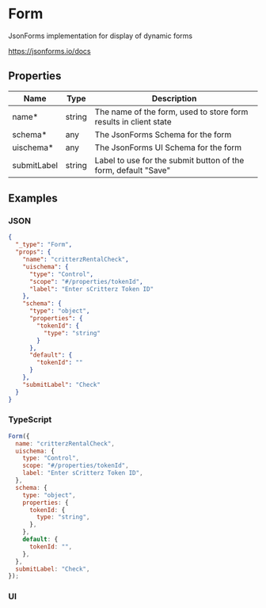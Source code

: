 # Form

JsonForms implementation for display of dynamic forms

<https://jsonforms.io/docs>

## Properties

| Name        | Type   | Description                                                      |
| ----------- | ------ | ---------------------------------------------------------------- |
| name\*      | string | The name of the form, used to store form results in client state |
| schema\*    | any    | The JsonForms Schema for the form                                |
| uischema\*  | any    | The JsonForms UI Schema for the form                             |
| submitLabel | string | Label to use for the submit button of the form, default "Save"   |

## Examples

### JSON

```json
{
  "_type": "Form",
  "props": {
    "name": "critterzRentalCheck",
    "uischema": {
      "type": "Control",
      "scope": "#/properties/tokenId",
      "label": "Enter sCritterz Token ID"
    },
    "schema": {
      "type": "object",
      "properties": {
        "tokenId": {
          "type": "string"
        }
      },
      "default": {
        "tokenId": ""
      }
    },
    "submitLabel": "Check"
  }
}
```

### TypeScript

```javascript
Form({
  name: "critterzRentalCheck",
  uischema: {
    type: "Control",
    scope: "#/properties/tokenId",
    label: "Enter sCritterz Token ID",
  },
  schema: {
    type: "object",
    properties: {
      tokenId: {
        type: "string",
      },
    },
    default: {
      tokenId: "",
    },
  },
  submitLabel: "Check",
});
```

### UI

